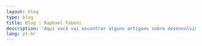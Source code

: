```yaml
---
layout: blog
type: blog
title: Blog | Raphael Fabeni
description: 'Aqui você vai encontrar alguns artigoes sobre desenvolvimento web, carreira tech e claro, minha jornada no triathlon.'
lang: pt-br
---
```

